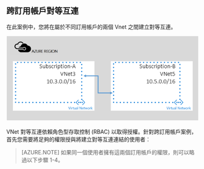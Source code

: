 ## 跨訂用帳戶對等互連

在此案例中，您將在屬於不同訂用帳戶的兩個 Vnet 之間建立對等互連。

![跨子案例](./media/virtual-networks-create-vnetpeering-scenario-crosssub-include/figure01.PNG)

VNet 對等互連依賴角色型存取控制 (RBAC) 以取得授權。針對跨訂用帳戶案例，首先您需要將足夠的權限授與將建立對等互連連結的使用者︰

> [AZURE.NOTE] 如果同一個使用者擁有這兩個訂用帳戶的權限，則可以略過以下步驟 1-4。

<!---HONumber=AcomDC_0921_2016-->